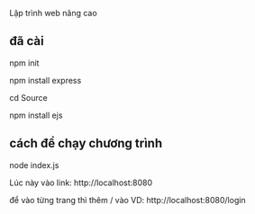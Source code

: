Lập trình web nâng cao

## đã cài 
 npm init

 npm install express


 cd Source

npm install ejs

## cách để chạy chương trình
 node index.js 

Lúc này vào link: http://localhost:8080 

để vào từng trang thì thêm / vào
    VD: http://localhost:8080/login

